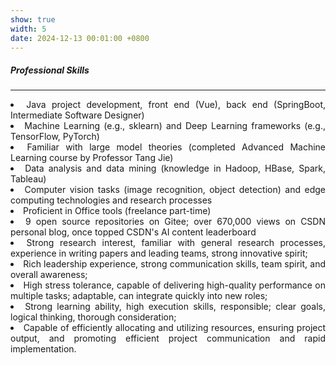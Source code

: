 ```yaml
---
show: true
width: 5
date: 2024-12-13 00:01:00 +0800
---
```


<div class="p-4">
    <h5><i class="fa-solid fa-circle-check"></i> Professional Skills</h5>
    <hr />
    <section style="text-align: justify;">
        <ul style="padding-left: 0em; list-style-position: inside;">
            <li>Java project development, front end (Vue), back end (SpringBoot, Intermediate Software Designer)</li>
            <li>Machine Learning (e.g., sklearn) and Deep Learning frameworks (e.g., TensorFlow, PyTorch)</li>
            <li>Familiar with large model theories (completed Advanced Machine Learning course by Professor Tang Jie)</li>
            <li>Data analysis and data mining (knowledge in Hadoop, HBase, Spark, Tableau)</li>
            <li>Computer vision tasks (image recognition, object detection) and edge computing technologies and research processes</li>
            <li>Proficient in Office tools (freelance part-time)</li>
            <li>9 open source repositories on Gitee; over 670,000 views on <a href="https://github.com/Eli-yu-first" target="_blank" style="color: inherit;text-decoration: none;">CSDN</a> personal blog, once topped CSDN's AI content leaderboard</li>
            <li>Strong research interest, familiar with general research processes, experience in writing papers and leading teams, strong innovative spirit;</li>
            <li>Rich leadership experience, strong communication skills, team spirit, and overall awareness;</li>
            <li>High stress tolerance, capable of delivering high-quality performance on multiple tasks; adaptable, can integrate quickly into new roles;</li>
            <li>Strong learning ability, high execution skills, responsible; clear goals, logical thinking, thorough consideration;</li>
            <li>Capable of efficiently allocating and utilizing resources, ensuring project output, and promoting efficient project communication and rapid implementation.</li>
        </ul>
    </section>
</div>
